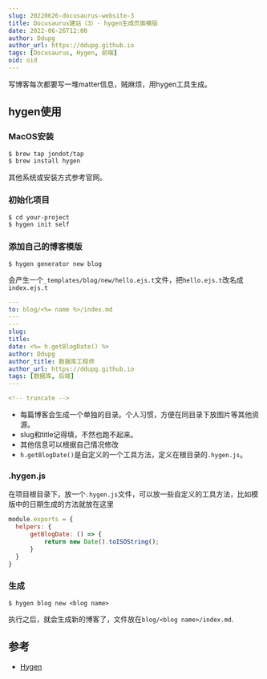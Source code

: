 ```yaml
---
slug: 20220626-docusaurus-website-3
title: Docusaurus建站（3）- hygen生成页面模版
date: 2022-06-26T12:00
author: Ddupg
author_url: https://ddupg.github.io
tags: [Docusaurus, Hygen, 前端]
oid: oid
---
```


写博客每次都要写一堆matter信息，贼麻烦，用hygen工具生成。

<!-- truncate -->

## hygen使用

### MacOS安装

```bash
$ brew tap jondot/tap
$ brew install hygen
```

其他系统或安装方式参考官网。

### 初始化项目

```bash
$ cd your-project
$ hygen init self
```

### 添加自己的博客模版

```
$ hygen generator new blog
```

会产生一个`_templates/blog/new/hello.ejs.t`文件，把`hello.ejs.t`改名成`index.ejs.t`

```yml title="_templates/blog/new/index.ejs.t"
---
to: blog/<%= name %>/index.md
---
---
slug: 
title: 
date: <%= h.getBlogDate() %>
author: Ddupg
author_title: 数据库工程师
author_url: https://ddupg.github.io
tags: [数据库, 后端]
---

<!-- truncate -->
```

- 每篇博客会生成一个单独的目录。个人习惯，方便在同目录下放图片等其他资源。
- slug和title记得填，不然也跑不起来。
- 其他信息可以根据自己情况修改
- `h.getBlogDate()`是自定义的一个工具方法，定义在根目录的`.hygen.js`。

### .hygen.js

在项目根目录下，放一个`.hygen.js`文件，可以放一些自定义的工具方法，比如模版中的日期生成的方法就放在这里

```js title=".hygen.js"
module.exports = {
  helpers: {
      getBlogDate: () => {
          return new Date().toISOString();
      }
  }
}
```

### 生成

```
$ hygen blog new <blog name>
```
执行之后，就会生成新的博客了，文件放在`blog/<blog name>/index.md`.

## 参考

- [Hygen](https://www.hygen.io/)
